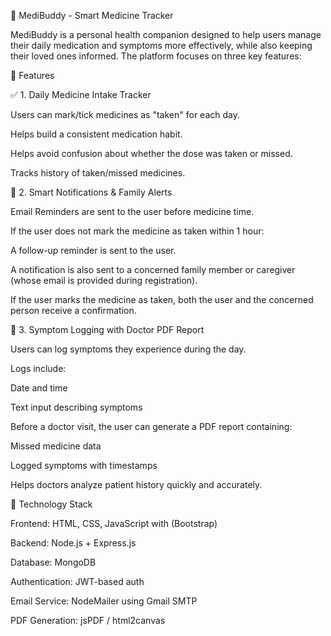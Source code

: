 💊 MediBuddy - Smart Medicine Tracker

MediBuddy is a personal health companion designed to help users manage their daily medication and symptoms more effectively, while also keeping their loved ones informed. The platform focuses on three key features:

🚀 Features

✅ 1. Daily Medicine Intake Tracker

Users can mark/tick medicines as "taken" for each day.

Helps build a consistent medication habit.

Helps avoid confusion about whether the dose was taken or missed.

Tracks history of taken/missed medicines.

🔔 2. Smart Notifications & Family Alerts

Email Reminders are sent to the user before medicine time.

If the user does not mark the medicine as taken within 1 hour:

A follow-up reminder is sent to the user.

A notification is also sent to a concerned family member or caregiver (whose email is provided during registration).

If the user marks the medicine as taken, both the user and the concerned person receive a confirmation.

📓 3. Symptom Logging with Doctor PDF Report

Users can log symptoms they experience during the day.

Logs include:

Date and time

Text input describing symptoms

Before a doctor visit, the user can generate a PDF report containing:

Missed medicine data

Logged symptoms with timestamps

Helps doctors analyze patient history quickly and accurately.

🧠 Technology Stack

Frontend: HTML, CSS, JavaScript with (Bootstrap)

Backend: Node.js + Express.js

Database: MongoDB

Authentication: JWT-based auth 

Email Service: NodeMailer using Gmail SMTP 

PDF Generation: jsPDF / html2canvas
